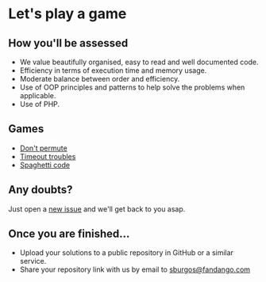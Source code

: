 # Let's play a game

## How you'll be assessed

- We value beautifully organised, easy to read and well documented code.
- Efficiency in terms of execution time and memory usage.
- Moderate balance between order and efficiency.
- Use of OOP principles and patterns to help solve the problems when applicable.
- Use of PHP.

## Games

- [Don't permute](https://github.com/papaya-holdings/jigsaw/tree/master/game-01)
- [Timeout troubles](https://github.com/papaya-holdings/jigsaw/tree/master/game-02)
- [Spaghetti code](https://github.com/papaya-holdings/jigsaw/tree/master/game-03)

## Any doubts?
Just open a [new issue](https://github.com/papaya-holdings/jigsaw/issues/new) and we'll get back to you asap.

## Once you are finished...

- Upload your solutions to a public repository in GitHub or a similar service.
- Share your repository link with us by email to sburgos@fandango.com
